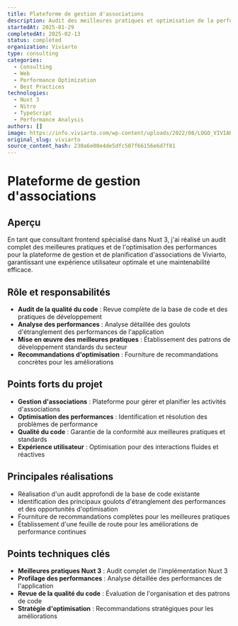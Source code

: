 ```yaml
---
title: Plateforme de gestion d'associations
description: Audit des meilleures pratiques et optimisation de la performance pour la plateforme de gestion et de planification d'associations de Viviarto
startedAt: 2025-01-29
completedAt: 2025-02-13
status: completed
organization: Viviarto
type: consulting
categories:
  - Consulting
  - Web
  - Performance Optimization
  - Best Practices
technologies:
  - Nuxt 3
  - Nitro
  - TypeScript
  - Performance Analysis
authors: []
image: https://info.viviarto.com/wp-content/uploads/2022/08/LOGO_VIVIARTO_RVB-2.png
original_slug: viviarto
source_content_hash: 230a6e00e4de5dfc507f66156e6d7f81
---
```


# Plateforme de gestion d'associations

## Aperçu

En tant que consultant frontend spécialisé dans Nuxt 3, j'ai réalisé un audit complet des meilleures pratiques et de l'optimisation des performances pour la plateforme de gestion et de planification d'associations de Viviarto, garantissant une expérience utilisateur optimale et une maintenabilité efficace.

## Rôle et responsabilités

- **Audit de la qualité du code** : Revue complète de la base de code et des pratiques de développement
- **Analyse des performances** : Analyse détaillée des goulots d'étranglement des performances de l'application
- **Mise en œuvre des meilleures pratiques** : Établissement des patrons de développement standards du secteur
- **Recommandations d'optimisation** : Fourniture de recommandations concrètes pour les améliorations

## Points forts du projet

- **Gestion d'associations** : Plateforme pour gérer et planifier les activités d'associations
- **Optimisation des performances** : Identification et résolution des problèmes de performance
- **Qualité du code** : Garantie de la conformité aux meilleures pratiques et standards
- **Expérience utilisateur** : Optimisation pour des interactions fluides et réactives

## Principales réalisations

- Réalisation d'un audit approfondi de la base de code existante
- Identification des principaux goulots d'étranglement des performances et des opportunités d'optimisation
- Fourniture de recommandations complètes pour les meilleures pratiques
- Établissement d'une feuille de route pour les améliorations de performance continues

## Points techniques clés

- **Meilleures pratiques Nuxt 3** : Audit complet de l'implémentation Nuxt 3
- **Profilage des performances** : Analyse détaillée des performances de l'application
- **Revue de la qualité du code** : Évaluation de l'organisation et des patrons de code
- **Stratégie d'optimisation** : Recommandations stratégiques pour les améliorations